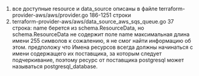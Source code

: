 1. все доступные resource и data_source описаны в файле terraform-provider-aws/aws/provider.go 186-1251 строки
2. terraform-provider-aws/aws/data_source_aws_sqs_queue.go 37 строка:  name берется из schema.ResourceData, но schema.ResourceData не содержит поле name
    максимальная длина имени 255 символов
    к сожалению, я не смог найти информацию об этом. предположу что  Имена ресурсов всегда должны начинаться с имени содержащего их поставщика, за которым следует подчеркивание, поэтому ресурс от поставщика postgresql может называться postgresql_database. 
